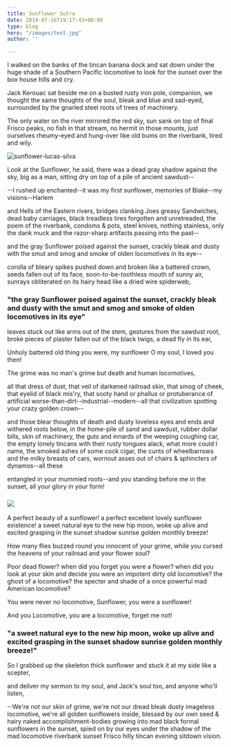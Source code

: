 ```yaml
---
title: Sunflower Sutra
date: 2019-07-16T19:17:43+00:00
type: blog
hero: "/images/test.jpg"
author: ''

---
```

I walked on the banks of the tincan banana dock and sat down under the huge shade of a Southern Pacific locomotive to look for the sunset over the box house hills and cry.

Jack Kerouac sat beside me on a busted rusty iron pole, companion, we thought the same thoughts of the soul, bleak and blue and sad-eyed, surrounded by the gnarled steel roots of trees of machinery.

The only water on the river mirrored the red sky, sun sank on top of final Frisco peaks, no fish in that stream, no hermit in those mounts, just ourselves rheumy-eyed and hung-over like old bums on the riverbank, tired and wily.

![sunflower-lucas-silva](/images/lucas-silva-pinheiro-santos-mpVzB3421lk-unsplash.jpg "sunflower-lucas-silva")

Look at the Sunflower, he said, there was a dead gray shadow against the sky, big as a man, sitting dry on top of a pile of ancient sawdust--

\--I rushed up enchanted--it was my first sunflower, memories of Blake--my visions--Harlem

and Hells of the Eastern rivers, bridges clanking Joes greasy Sandwiches, dead baby carriages, black treadless tires forgotten and unretreaded, the poem of the riverbank, condoms & pots, steel knives, nothing stainless, only the dank muck and the razor-sharp artifacts passing into the past--

and the gray Sunflower poised against the sunset, crackly bleak and dusty with the smut and smog and smoke of olden locomotives in its eye--

corolla of bleary spikes pushed down and broken like a battered crown, seeds fallen out of its face, soon-to-be-toothless mouth of sunny air, sunrays obliterated on its hairy head like a dried wire spiderweb,

### "the gray Sunflower poised against the sunset, crackly bleak and dusty with the smut and smog and smoke of olden locomotives in its eye"

leaves stuck out like arms out of the stem, gestures from the sawdust root, broke pieces of plaster fallen out of the black twigs, a dead fly in its ear,

Unholy battered old thing you were, my sunflower O my soul, I loved you then!

The grime was no man's grime but death and human locomotives,

all that dress of dust, that veil of darkened railroad skin, that smog of cheek, that eyelid of black mis'ry, that sooty hand or phallus or protuberance of artificial worse-than-dirt--industrial--modern--all that civilization spotting your crazy golden crown--

and those blear thoughts of death and dusty loveless eyes and ends and withered roots below, in the home-pile of sand and sawdust, rubber dollar bills, skin of machinery, the guts and innards of the weeping coughing car, the empty lonely tincans with their rusty tongues alack, what more could I name, the smoked ashes of some cock cigar, the cunts of wheelbarrows and the milky breasts of cars, wornout asses out of chairs & sphincters of dynamos--all these

entangled in your mummied roots--and you standing before me in the sunset, all your glory in your form!

### ![](/images/vincent-burkhead-LhlxYMfnTF0-unsplash.jpg)

A perfect beauty of a sunflower! a perfect excellent lovely sunflower existence! a sweet natural eye to the new hip moon, woke up alive and excited grasping in the sunset shadow sunrise golden monthly breeze!

How many flies buzzed round you innocent of your grime, while you cursed the heavens of your railroad and your flower soul?

Poor dead flower? when did you forget you were a flower? when did you look at your skin and decide you were an impotent dirty old locomotive? the ghost of a locomotive? the specter and shade of a once powerful mad American locomotive?

You were never no locomotive, Sunflower, you were a sunflower!

And you Locomotive, you are a locomotive, forget me not!

### "a sweet natural eye to the new hip moon, woke up alive and excited grasping in the sunset shadow sunrise golden monthly breeze!"

So I grabbed up the skeleton thick sunflower and stuck it at my side like a scepter,

and deliver my sermon to my soul, and Jack's soul too, and anyone who'll listen,

\--We're not our skin of grime, we're not our dread bleak dusty imageless locomotive, we're all golden sunflowers inside, blessed by our own seed & hairy naked accomplishment-bodies growing into mad black formal sunflowers in the sunset, spied on by our eyes under the shadow of the mad locomotive riverbank sunset Frisco hilly tincan evening sitdown vision.